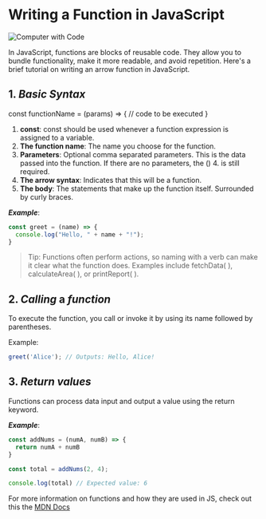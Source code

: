 # Writing a Function in JavaScript

![Computer with Code](https://images.unsplash.com/photo-1634838037553-66f5ce322212?w=400&auto=format&fit=crop&q=60&ixlib=rb-4.0.3&ixid=M3wxMjA3fDB8MHxzZWFyY2h8OHx8Y29kZSUyMGNhdHxlbnwwfHwwfHx8MA%3D%3D)


In JavaScript, functions are blocks of reusable code. They allow you to bundle functionality, make it more readable, and avoid repetition. Here's a brief tutorial on writing an arrow function in JavaScript.

## 1. ___Basic Syntax___

const functionName = (params) => {
  // code to be executed
}

1. **const**: const should be used whenever a function expression is assigned to a variable.
2. **The function name**: The name you choose for the function.
3. **Parameters**: Optional comma separated parameters. This is the data passed into the function. If there are no parameters, the () 4. is still required.
5. **The arrow syntax**: Indicates that this will be a function.
6. **The body**: The statements that make up the function itself. Surrounded by curly braces.

___Example___:
```javascript
const greet = (name) => {
  console.log("Hello, " + name + "!");
}

```

> Tip: Functions often perform actions, so naming with a verb can make it clear what the function does. Examples include fetchData( ), calculateArea( ), or printReport( ). 

## 2. ___Calling___ a ___function___

To execute the function, you call or invoke it by using its name followed by parentheses.

Example:
```javascript
greet('Alice'); // Outputs: Hello, Alice!
```

## 3. ***Return values***

Functions can process data input and output a value using the return keyword.

___Example___: 
```javascript
const addNums = (numA, numB) => {
  return numA + numB
}

const total = addNums(2, 4);

console.log(total) // Expected value: 6
```

For more information on functions and how they are used in JS, check out this the [MDN Docs](https://developer.mozilla.org/en-US/docs/Web/JavaScript/Guide/Functions)
